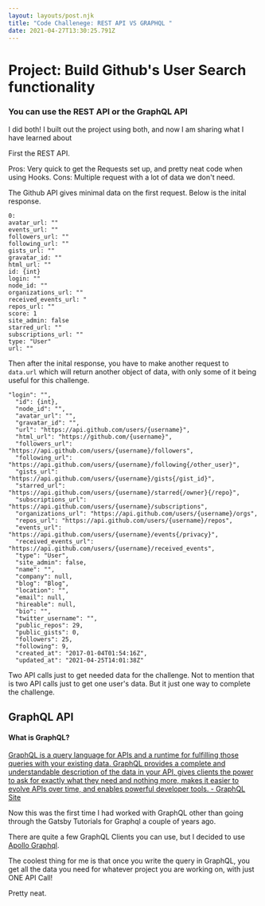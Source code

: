 ```yaml
---
layout: layouts/post.njk
title: "Code Challenege: REST API VS GRAPHQL "
date: 2021-04-27T13:30:25.791Z
---
```

# Project: Build Github's User Search functionality

### You can use the REST API or the GraphQL API

I did both! I built out the project using both, and now I am sharing what I have learned about   


First the REST API. 

Pros: Very quick to get the Requests set up, and pretty neat code when using Hooks. 
Cons: Multiple request with a lot of data we don't need. 

The Github API gives minimal data on the first request. Below is the inital 
response.

```object 
0:
avatar_url: "" 
events_url: ""
followers_url: ""
following_url: ""
gists_url: ""
gravatar_id: ""
html_url: ""
id: {int}
login: ""
node_id: ""
organizations_url: ""
received_events_url: "
repos_url: ""
score: 1
site_admin: false
starred_url: ""
subscriptions_url: ""
type: "User"
url: ""
```

Then after the inital response, you have to make another request to `data.url`
which will return another object of data, with only some of it being useful for this challenge. 

```object
"login": "",
  "id": {int},
  "node_id": "",
  "avatar_url": "",
  "gravatar_id": "",
  "url": "https://api.github.com/users/{username}",
  "html_url": "https://github.com/{username}",
  "followers_url": "https://api.github.com/users/{username}/followers",
  "following_url": "https://api.github.com/users/{username}/following{/other_user}",
  "gists_url": "https://api.github.com/users/{username}/gists{/gist_id}",
  "starred_url": "https://api.github.com/users/{username}/starred{/owner}{/repo}",
  "subscriptions_url": "https://api.github.com/users/{username}/subscriptions",
  "organizations_url": "https://api.github.com/users/{username}/orgs",
  "repos_url": "https://api.github.com/users/{username}/repos",
  "events_url": "https://api.github.com/users/{username}/events{/privacy}",
  "received_events_url": "https://api.github.com/users/{username}/received_events",
  "type": "User",
  "site_admin": false,
  "name": "",
  "company": null,
  "blog": "Blog",
  "location": "",
  "email": null,
  "hireable": null,
  "bio": "",
  "twitter_username": "",
  "public_repos": 29,
  "public_gists": 0,
  "followers": 25,
  "following": 9,
  "created_at": "2017-01-04T01:54:16Z",
  "updated_at": "2021-04-25T14:01:38Z"
```

Two API calls just to get needed data for the challenge. Not to mention that is two API calls just to get one user's data. But it just one way to complete the challenge.


## GraphQL API 


#### What is GraphQL? 

[GraphQL is a query language for APIs and a runtime for fulfilling those queries with your existing data. GraphQL provides a complete and understandable description of the data in your API, gives clients the power to ask for exactly what they need and nothing more, makes it easier to evolve APIs over time, and enables powerful developer tools. - GraphQL Site](https://graphql.org/)

Now this was the first time I had worked with GraphQL other than going through the Gatsby Tutorials for Graphql a couple of years ago. 

There are quite a few GraphQL Clients you can use, but I decided to use [Apollo Graphql](https://www.apollographql.com/). 


The coolest thing for me is that once you write the query in GraphQL, you get all the data you need for whatever project you are working on, with just ONE API Call!

Pretty neat.  







